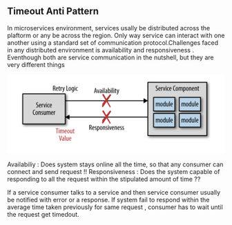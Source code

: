 ## Timeout Anti Pattern

In microservices environment, services usally be distributed across the plaftorm or any be across the region. Only way service can interact with one another using a standard set of communication protocol.Challenges faced in any distributed environment is availability and responsiveness . Eventhough both are service communication in the nutshell, but they are very different things


![Data Migration : Fine-grained Services](https://github.com/VivekanandanS/gist/blob/master/resources/images/microservices/availability-reponsiveness.png)

Availabiliy : Does system stays online all the time, so that any consumer can connect and send request !!
Responsiveness : Does the system capable of responding to all the request within the stipulated amount of time ??

If a service consumer talks to a service and then service consumer usually be notified with error or a response. If system fail to respond within the average time taken previously for same request , consumer has to wait until the request get timedout.




